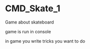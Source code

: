 # CMD_Skate_1
Game about skateboard

game is run in console

in game you write tricks you want to do 
